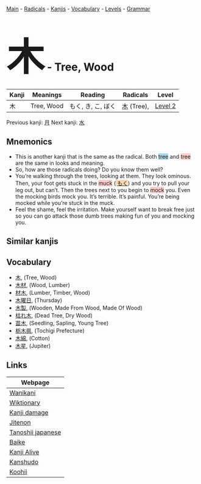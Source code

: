 <style> bigfont {font-size: 100px}</style>
[Main](../README.md) -
[Radicals](../radicals.md) -
[Kanjis](../kanjis.md) -
[Vocabulary](../vocabulary.md) -
[Levels](../levels.md) -
[Grammar](../grammar.md)
# <bigfont> 木</bigfont> - Tree, Wood 

| Kanji | Meanings | Reading | Radicals | Level |
| --- | --- | --- | --- | --- |
| 木 | Tree, Wood | もく, き, こ, ぼく | [木](../radicals/木.md) (Tree),  | [Level 2](../levels/wk_level2.md) |

Previous kanji: [月](月.md) Next kanji: [水](水.md) 

## Mnemonics
 * This is another kanji that is the same as the radical. Both <span style="background-color:#ADD8E6"> tree</span> and <span style="background-color:#ffcccb"> tree</span> are the same in looks and meaning.
* So, how are those radicals doing? Do you know them well?
* You’re walking through the trees, looking at them. They look ominous. Then, your foot gets stuck in the <span style="background-color:#ffcccb"> muck</span> (<span style="background-color:#fed8b1"> [もく](https://jisho.org/search/もく)</span>) and you try to pull your leg out, but can’t. Then the trees next to you begin to <span style="background-color:#ffcccb"> mock</span> you. Even the mocking birds mock you. It’s terrible. It’s painful. You’re being mocked while you’re stuck in the muck.
* Feel the shame, feel the irritation. Make yourself want to break free just so you can go attack those dumb trees making fun of you and mocking you.


## Similar kanjis
 


## Vocabulary
 * [木](../vocabulary/木.md), (Tree, Wood)
* [木材](../vocabulary/木.md), (Wood, Lumber)
* [材木](../vocabulary/木.md), (Lumber, Timber, Wood)
* [木曜日](../vocabulary/木.md), (Thursday)
* [木製](../vocabulary/木.md), (Wooden, Made From Wood, Made Of Wood)
* [枯れ木](../vocabulary/木.md), (Dead Tree, Dry Wood)
* [苗木](../vocabulary/木.md), (Seedling, Sapling, Young Tree)
* [栃木県](../vocabulary/木.md), (Tochigi Prefecture)
* [木綿](../vocabulary/木.md), (Cotton)
* [木星](../vocabulary/木.md), (Jupiter)



## Links 

| Webpage |
| --- |
| [Wanikani          ](https://www.wanikani.com/kanji/木) |
| [Wiktionary        ](https://en.wiktionary.org/wiki/木) |
| [Kanji damage      ](http://www.kanjidamage.com/kanji/search?utf8=✓&q=木) |
| [Jitenon           ](https://jitenon.com/kanji/木) |
| [Tanoshii japanese ](https://www.tanoshiijapanese.com/dictionary/kanji.cfm?k=木) |
| [Baike             ](https://baike.baidu.com/item/木) |
| [Kanji Alive       ](https://app.kanjialive.com/木) |
| [Kanshudo          ](https://www.kanshudo.com/searchmn?q=木) |
| [Koohii            ](https://kanji.koohii.com/study/kanji/木) |
